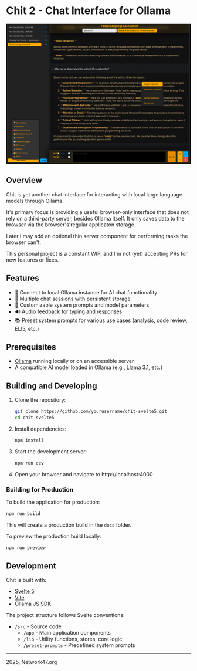 # Chit 2 - Chat Interface for Ollama

![Chit Application Screenshot](./docs/screenshot.png)

## Overview

Chit is yet another chat interface for interacting with local large language models through Ollama.

It's primary focus is providing a useful browser-only interface that does not rely on a third-party server, besides Ollama itself. It only saves data to the browser via the browser's'regular applicaton storage.

Later I may add an optional thin server component for performing tasks the browser can't.

This personal project is a constant WIP, and I'm not (yet) accepting PRs for new features or fixes.

## Features

- 🤖 Connect to local Ollama instance for AI chat functionality
- 💬 Multiple chat sessions with persistent storage
- 🔧 Customizable system prompts and model parameters
- 🔊 Audio feedback for typing and responses
- 📚 Preset system prompts for various use cases (analysis, code review, ELI5, etc.)

## Prerequisites

- [Ollama](https://ollama.ai/) running locally or on an accessible server
- A compatible AI model loaded in Ollama (e.g., Llama 3.1, etc.)

## Building and Developing

1. Clone the repository:
   ```bash
   git clone https://github.com/yourusername/chit-svelte5.git
   cd chit-svelte5
   ```

2. Install dependencies:
   ```bash
   npm install
   ```

3. Start the development server:
   ```bash
   npm run dev
   ```

4. Open your browser and navigate to http://localhost:4000


### Building for Production

To build the application for production:

```bash
npm run build
```

This will create a production build in the `docs` folder.

To preview the production build locally:

```bash
npm run preview
```

## Development

Chit is built with:

- [Svelte 5](https://svelte.dev/)
- [Vite](https://vitejs.dev/)
- [Ollama JS SDK](https://github.com/ollama/ollama-js)

The project structure follows Svelte conventions:

- `/src` - Source code
  - `/app` - Main application components
  - `/lib` - Utility functions, stores, core logic
  - `/preset-prompts` - Predefined system prompts


----
2025, Network47.org